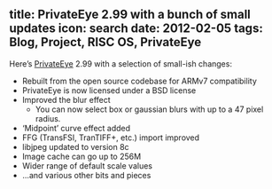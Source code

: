 title: PrivateEye 2.99 with a bunch of small updates
icon: search
date: 2012-02-05
tags: Blog, Project, RISC OS, PrivateEye
----

Here’s [PrivateEye](/risc.os/privateeye.html) 2.99 with a selection of small-ish changes:

* Rebuilt from the open source codebase for ARMv7 compatibility
* PrivateEye is now licensed under a BSD license
* Improved the blur effect
  * You can now select box or gaussian blurs with up to a 47 pixel radius.
* ‘Midpoint’ curve effect added
* FFG (TransFSI, TranTIFF+, etc.) import improved
* libjpeg updated to version 8c
* Image cache can go up to 256M
* Wider range of default scale values
* ...and various other bits and pieces
